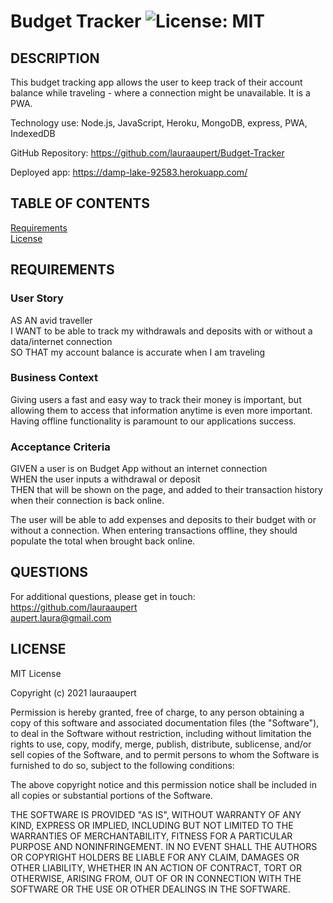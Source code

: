
# Budget Tracker	![License: MIT](https://img.shields.io/badge/License-MIT-yellow.svg)

## DESCRIPTION

This budget tracking app allows the user to keep track of their account balance while traveling - where a connection might be unavailable. It is a PWA. 

Technology use: Node.js, JavaScript, Heroku, MongoDB, express, PWA, IndexedDB

GitHub Repository: https://github.com/lauraaupert/Budget-Tracker

Deployed app: https://damp-lake-92583.herokuapp.com/

## TABLE OF CONTENTS

[Requirements](#USER)  
[License](#LICENSE)  

## REQUIREMENTS <a name="USER"></a>

### User Story

AS AN avid traveller  
I WANT to be able to track my withdrawals and deposits with or without a data/internet connection  
SO THAT my account balance is accurate when I am traveling  

### Business Context  

Giving users a fast and easy way to track their money is important, but allowing them to access that information anytime is even more important. Having offline functionality is paramount to our applications success.

### Acceptance Criteria  
GIVEN a user is on Budget App without an internet connection  
WHEN the user inputs a withdrawal or deposit  
THEN that will be shown on the page, and added to their transaction history when their connection is back online.  

The user will be able to add expenses and deposits to their budget with or without a connection. When entering transactions offline, they should populate the total when brought back online.  

## QUESTIONS <a name="QUESTIONS"></a>
For additional questions, please get in touch:  
https://github.com/lauraaupert  
aupert.laura@gmail.com

## LICENSE
MIT License

Copyright (c) 2021 lauraaupert

Permission is hereby granted, free of charge, to any person obtaining a copy
of this software and associated documentation files (the "Software"), to deal
in the Software without restriction, including without limitation the rights
to use, copy, modify, merge, publish, distribute, sublicense, and/or sell
copies of the Software, and to permit persons to whom the Software is
furnished to do so, subject to the following conditions:

The above copyright notice and this permission notice shall be included in all
copies or substantial portions of the Software.

THE SOFTWARE IS PROVIDED "AS IS", WITHOUT WARRANTY OF ANY KIND, EXPRESS OR
IMPLIED, INCLUDING BUT NOT LIMITED TO THE WARRANTIES OF MERCHANTABILITY,
FITNESS FOR A PARTICULAR PURPOSE AND NONINFRINGEMENT. IN NO EVENT SHALL THE
AUTHORS OR COPYRIGHT HOLDERS BE LIABLE FOR ANY CLAIM, DAMAGES OR OTHER
LIABILITY, WHETHER IN AN ACTION OF CONTRACT, TORT OR OTHERWISE, ARISING FROM,
OUT OF OR IN CONNECTION WITH THE SOFTWARE OR THE USE OR OTHER DEALINGS IN THE
SOFTWARE.
